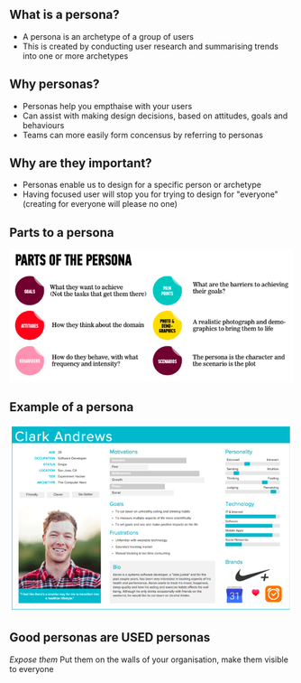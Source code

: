 <!-- TITLE: Personas -->

## What is a persona?
* A persona is an archetype of a group of users
* This is created by conducting user research and summarising trends into one or more archetypes

## Why personas?
* Personas help you empthaise with your users
* Can assist with making design decisions, based on attitudes, goals and behaviours
* Teams can more easily form concensus by referring to personas

## Why are they important?
* Personas enable us to design for a specific person or archetype
* Having focused user will stop you for trying to design for "everyone" (creating for everyone will please no one)

## Parts to a persona

![Persona](/uploads/persona.png "Persona")

## Example of a persona
![Persona Example](/uploads/persona-example.png "Persona Example")

## Good personas are USED personas
*Expose them*
Put them on the walls of your organisation, make them visible to everyone




